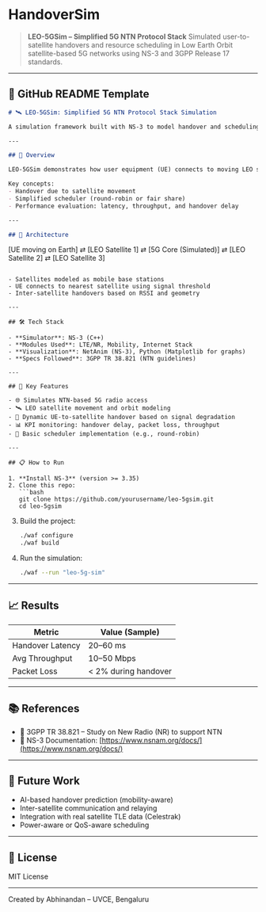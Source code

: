 # HandoverSim



> **LEO-5GSim – Simplified 5G NTN Protocol Stack**
> Simulated user-to-satellite handovers and resource scheduling in Low Earth Orbit satellite-based 5G networks using NS-3 and 3GPP Release 17 standards.
---

## 📄 GitHub README Template

```markdown
# 🛰️ LEO-5GSim: Simplified 5G NTN Protocol Stack Simulation

A simulation framework built with NS-3 to model handover and scheduling in a Low Earth Orbit (LEO)-based Non-Terrestrial Network (NTN) for 5G communication, following 3GPP Release 17.

---

## 📌 Overview

LEO-5GSim demonstrates how user equipment (UE) connects to moving LEO satellites acting as gNBs (5G base stations), triggering dynamic handovers and resource scheduling based on satellite mobility and signal strength.

Key concepts:
- Handover due to satellite movement
- Simplified scheduler (round-robin or fair share)
- Performance evaluation: latency, throughput, and handover delay

---

## 🧱 Architecture

```

\[UE moving on Earth] ⇄ \[LEO Satellite 1] ⇄ \[5G Core (Simulated)]
⇄ \[LEO Satellite 2]
⇄ \[LEO Satellite 3]

````

- Satellites modeled as mobile base stations
- UE connects to nearest satellite using signal threshold
- Inter-satellite handovers based on RSSI and geometry

---

## 🛠️ Tech Stack

- **Simulator**: NS-3 (C++)
- **Modules Used**: LTE/NR, Mobility, Internet Stack
- **Visualization**: NetAnim (NS-3), Python (Matplotlib for graphs)
- **Specs Followed**: 3GPP TR 38.821 (NTN guidelines)

---

## 🧪 Key Features

- 🌐 Simulates NTN-based 5G radio access
- 🛰️ LEO satellite movement and orbit modeling
- 🔁 Dynamic UE-to-satellite handover based on signal degradation
- 📊 KPI monitoring: handover delay, packet loss, throughput
- 🎯 Basic scheduler implementation (e.g., round-robin)

---

## 📋 How to Run

1. **Install NS-3** (version >= 3.35)
2. Clone this repo:
   ```bash
   git clone https://github.com/yourusername/leo-5gsim.git
   cd leo-5gsim
````

3. Build the project:

   ```bash
   ./waf configure
   ./waf build
   ```
4. Run the simulation:

   ```bash
   ./waf --run "leo-5g-sim"
   ```

---

## 📈 Results

| Metric           | Value (Sample)       |
| ---------------- | -------------------- |
| Handover Latency | 20–60 ms             |
| Avg Throughput   | 10–50 Mbps           |
| Packet Loss      | < 2% during handover |

---

## 📚 References

* 📖 3GPP TR 38.821 – Study on New Radio (NR) to support NTN
* 📘 NS-3 Documentation: [https://www.nsnam.org/docs/](https://www.nsnam.org/docs/)

---

## 🚀 Future Work

* AI-based handover prediction (mobility-aware)
* Inter-satellite communication and relaying
* Integration with real satellite TLE data (Celestrak)
* Power-aware or QoS-aware scheduling

---

## 📄 License

MIT License

---

Created by Abhinandan – UVCE, Bengaluru

```

